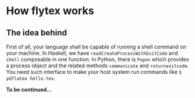 # How flytex works


## The idea behind

First of all, your language shall be capable of running a shell command on your machine. In Haskell, we have ```readCreateProcessWithExitCode``` and ```shell``` composable in one function. In Python, there is ```Popen``` which provides a process object and the related methods ```communicate``` and ```returnexitcode```. You need such interface to make your host system run commands like ```$ pdflatex hello.tex```.

**To be continued...**